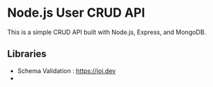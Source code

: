 # Node.js User CRUD API

This is a simple CRUD API built with Node.js, Express, and MongoDB.

## Libraries
- Schema Validation : https://joi.dev
- 
